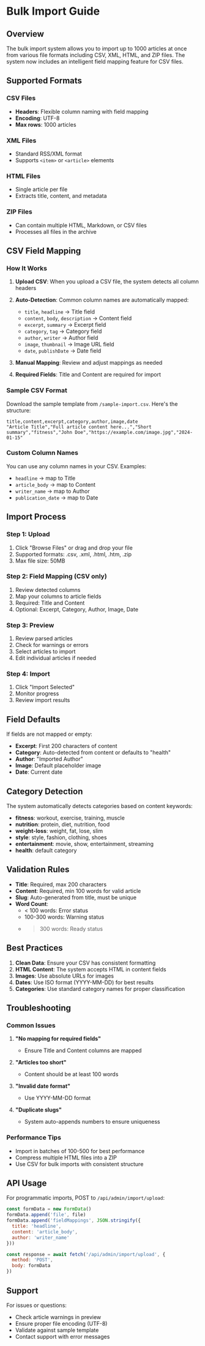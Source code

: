 # Bulk Import Guide

## Overview

The bulk import system allows you to import up to 1000 articles at once from various file formats including CSV, XML, HTML, and ZIP files. The system now includes an intelligent field mapping feature for CSV files.

## Supported Formats

### CSV Files
- **Headers**: Flexible column naming with field mapping
- **Encoding**: UTF-8
- **Max rows**: 1000 articles

### XML Files  
- Standard RSS/XML format
- Supports `<item>` or `<article>` elements

### HTML Files
- Single article per file
- Extracts title, content, and metadata

### ZIP Files
- Can contain multiple HTML, Markdown, or CSV files
- Processes all files in the archive

## CSV Field Mapping

### How It Works

1. **Upload CSV**: When you upload a CSV file, the system detects all column headers
2. **Auto-Detection**: Common column names are automatically mapped:
   - `title`, `headline` → Title field
   - `content`, `body`, `description` → Content field
   - `excerpt`, `summary` → Excerpt field
   - `category`, `tag` → Category field
   - `author`, `writer` → Author field
   - `image`, `thumbnail` → Image URL field
   - `date`, `publishDate` → Date field

3. **Manual Mapping**: Review and adjust mappings as needed
4. **Required Fields**: Title and Content are required for import

### Sample CSV Format

Download the sample template from `/sample-import.csv`. Here's the structure:

```csv
title,content,excerpt,category,author,image,date
"Article Title","Full article content here...","Short summary","fitness","John Doe","https://example.com/image.jpg","2024-01-15"
```

### Custom Column Names

You can use any column names in your CSV. Examples:

- `headline` → map to Title
- `article_body` → map to Content  
- `writer_name` → map to Author
- `publication_date` → map to Date

## Import Process

### Step 1: Upload
1. Click "Browse Files" or drag and drop your file
2. Supported formats: .csv, .xml, .html, .htm, .zip
3. Max file size: 50MB

### Step 2: Field Mapping (CSV only)
1. Review detected columns
2. Map your columns to article fields
3. Required: Title and Content
4. Optional: Excerpt, Category, Author, Image, Date

### Step 3: Preview
1. Review parsed articles
2. Check for warnings or errors
3. Select articles to import
4. Edit individual articles if needed

### Step 4: Import
1. Click "Import Selected"
2. Monitor progress
3. Review import results

## Field Defaults

If fields are not mapped or empty:

- **Excerpt**: First 200 characters of content
- **Category**: Auto-detected from content or defaults to "health"
- **Author**: "Imported Author"
- **Image**: Default placeholder image
- **Date**: Current date

## Category Detection

The system automatically detects categories based on content keywords:

- **fitness**: workout, exercise, training, muscle
- **nutrition**: protein, diet, nutrition, food
- **weight-loss**: weight, fat, lose, slim
- **style**: style, fashion, clothing, shoes
- **entertainment**: movie, show, entertainment, streaming
- **health**: default category

## Validation Rules

- **Title**: Required, max 200 characters
- **Content**: Required, min 100 words for valid article
- **Slug**: Auto-generated from title, must be unique
- **Word Count**: 
  - < 100 words: Error status
  - 100-300 words: Warning status
  - > 300 words: Ready status

## Best Practices

1. **Clean Data**: Ensure your CSV has consistent formatting
2. **HTML Content**: The system accepts HTML in content fields
3. **Images**: Use absolute URLs for images
4. **Dates**: Use ISO format (YYYY-MM-DD) for best results
5. **Categories**: Use standard category names for proper classification

## Troubleshooting

### Common Issues

1. **"No mapping for required fields"**
   - Ensure Title and Content columns are mapped
   
2. **"Articles too short"**
   - Content should be at least 100 words
   
3. **"Invalid date format"**
   - Use YYYY-MM-DD format

4. **"Duplicate slugs"**
   - System auto-appends numbers to ensure uniqueness

### Performance Tips

- Import in batches of 100-500 for best performance
- Compress multiple HTML files into a ZIP
- Use CSV for bulk imports with consistent structure

## API Usage

For programmatic imports, POST to `/api/admin/import/upload`:

```javascript
const formData = new FormData()
formData.append('file', file)
formData.append('fieldMappings', JSON.stringify({
  title: 'headline',
  content: 'article_body',
  author: 'writer_name'
}))

const response = await fetch('/api/admin/import/upload', {
  method: 'POST',
  body: formData
})
```

## Support

For issues or questions:
- Check article warnings in preview
- Ensure proper file encoding (UTF-8)
- Validate against sample template
- Contact support with error messages 